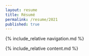 ```yaml
---
layout: resume
title: Résumé
permalink: /resume/2021
published: true
---
```


<!-- Navigation-->
{% include_relative navigation.md %}
<!-- Employment Note-->
<!-- {% include_relative employment-note.md %} -->
<!-- Page Content-->
{% include_relative content.md %}